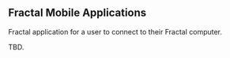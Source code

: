 ## Fractal Mobile Applications

Fractal application for a user to connect to their Fractal computer.

TBD.
